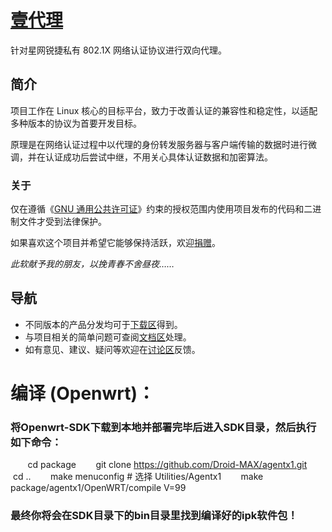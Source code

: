 # [壹代理](http://bitbucket.org/CrazyBoyFeng/agentx1) #

针对星网锐捷私有 802.1X 网络认证协议进行双向代理。

## 简介 ##

项目工作在 Linux 核心的目标平台，致力于改善认证的兼容性和稳定性，以适配多种版本的协议为首要开发目标。

原理是在网络认证过程中以代理的身份转发服务器与客户端传输的数据时进行微调，并在认证成功后尝试中继，不用关心具体认证数据和加密算法。

### 关于 ###

仅在遵循《[GNU 通用公共许可证](http://www.thebigfly.com/gnu/gpl)》约束的授权范围内使用项目发布的代码和二进制文件才受到法律保护。

如果喜欢这个项目并希望它能够保持活跃，欢迎[捐赠](http://shenghuo.alipay.com/send/payment/fill.htm?optEmail=CrazyBoyFeng@QQ.com&payAmount=1.00&title=%be%e8%d4%f9%b8%f8%a1%b0%d2%bc%b4%fa%c0%ed%a1%b1%d7%d4%d3%c9%c8%ed%bc%fe%cf%ee%c4%bf&memo=%c8%ed%bc%fe%d0%b4%b5%c3%bb%b9%b2%bb%b4%ed%a3%ac%d6%a7%b3%d6%d7%f7%d5%df%bf%f1%c4%d0%b7%e7%a3%a1)。

*此软献予我的朋友，以挽青春不舍昼夜……*

## 导航 ##

* 不同版本的产品分发均可于[下载区](http://bitbucket.org/CrazyBoyFeng/agentx1/downloads)得到。
* 与项目相关的简单问题可查阅[文档区](http://bitbucket.org/CrazyBoyFeng/agentx1/wiki)处理。
* 如有意见、建议、疑问等欢迎在[讨论区](http://bitbucket.org/CrazyBoyFeng/agentx1/issues)反馈。

编译 (Openwrt)：
===================================
### 将Openwrt-SDK下载到本地并部署完毕后进入SDK目录，然后执行如下命令：
        cd package
        git clone https://github.com/Droid-MAX/agentx1.git
        cd ..
        make menuconfig # 选择 Utilities/Agentx1
        make package/agentx1/OpenWRT/compile V=99
### 最终你将会在SDK目录下的bin目录里找到编译好的ipk软件包！
